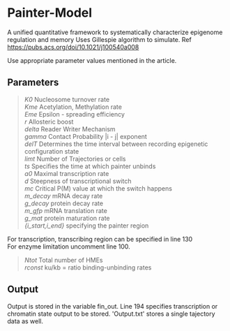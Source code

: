 # Painter-Model
A unified quantitative framework to systematically characterize epigenome regulation and memory 
Uses Gillespie algorithm to simulate. Ref https://pubs.acs.org/doi/10.1021/j100540a008

Use appropriate parameter values mentioned in the article. 
## Parameters
  >_K0_                  Nucleosome turnover rate\
  >_Kme_                 Acetylation, Methylation rate\
  >_Eme_                 Epsilon - spreading efficiency\
  >_r_                   Allosteric boost\
  >_delta_               Reader Writer Mechanism\
  >_gamma_               Contact Probability |i - j| exponent\
  >_delT_                Determines the time interval between recording epigenetic configuration state<br/> 
  >_limt_                Number of Trajectories or cells<br/> 
  >_ts_                  Specifies the time at which painter unbinds  
  >_a0_                  Maximal transcription rate\
  >_d_                   Steepness of transcriptional switch<br/> 
  >_mc_                  Critical P(M) value at which the switch happens<br/>
  >_m_decay_             mRNA decay rate\
  >_g_decay_             protein decay rate\
  >_m_gfp_               mRNA translation rate\
  >_g_mat_               protein maturation rate\
  >_{i_start,i_end}_     specifying the painter region
  
For transcription, transcribing region can be specified in line 130<br/>
For enzyme limitation uncomment line 100. 
  >_Ntot_        Total number of HMEs\
  >_rconst_      ku/kb = ratio binding-unbinding rates
    
## Output
   Output is stored in the variable fin_out. Line 194 specifies transcription or chromatin state output to be stored. 
   'Output.txt' stores a single tajectory data as well.  
